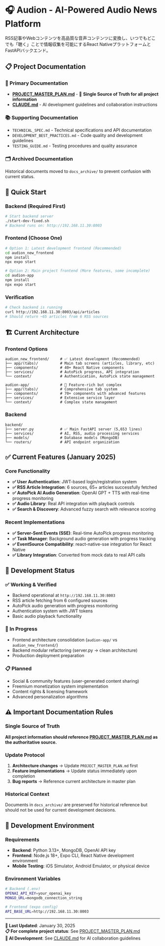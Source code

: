 # 🎧 Audion - AI-Powered Audio News Platform

RSS記事やWebコンテンツを高品質な音声コンテンツに変換し、いつでもどこでも「聴く」ことで情報収集を可能にするReact NativeプラットフォームとFastAPIバックエンド。

## 📋 Project Documentation

### **📖 Primary Documentation**
- **[PROJECT_MASTER_PLAN.md](./PROJECT_MASTER_PLAN.md)** - 📌 **Single Source of Truth for all project information**
- **[CLAUDE.md](./CLAUDE.md)** - AI development guidelines and collaboration instructions  

### **📚 Supporting Documentation**
- `TECHNICAL_SPEC.md` - Technical specifications and API documentation
- `DEVELOPMENT_BEST_PRACTICES.md` - Code quality and development guidelines
- `TESTING_GUIDE.md` - Testing procedures and quality assurance

### **🗂️ Archived Documentation**
Historical documents moved to `docs_archive/` to prevent confusion with current status.

## 🚀 Quick Start

### **Backend (Required First)**
```bash
# Start backend server
./start-dev-fixed.sh
# Backend runs on: http://192.168.11.30:8003
```

### **Frontend (Choose One)**
```bash
# Option 1: Latest development frontend (Recommended)
cd audion_new_frontend
npm install
npx expo start

# Option 2: Main project frontend (More features, some incomplete)  
cd audion-app
npm install
npx expo start
```

### **Verification**
```bash
# Check backend is running
curl http://192.168.11.30:8003/api/articles
# Should return ~65 articles from 6 RSS sources
```

## 🏗️ Current Architecture

### **Frontend Options**
```
audion_new_frontend/     # ✅ Latest development (Recommended)
├── app/(tabs)/          # Main tab screens (articles, library, etc)
├── components/          # 40+ React Native components  
├── services/            # AutoPick progress, API integration
└── context/             # Authentication, AutoPick state management

audion-app/              # 🚧 Feature-rich but complex
├── app/(tabs)/          # Comprehensive tab system
├── components/          # 70+ components with advanced features
├── services/            # Extensive service layer
└── context/             # Complex state management
```

### **Backend**
```
backend/
├── server.py            # ✅ Main FastAPI server (5,653 lines)
├── services/            # AI, RSS, audio processing services  
├── models/              # Database models (MongoDB)
└── routers/             # API endpoint organization
```

## ✅ Current Features (January 2025)

### **Core Functionality**
- **✅ User Authentication**: JWT-based login/registration system
- **✅ RSS Article Integration**: 6 sources, 65+ articles successfully fetched
- **✅ AutoPick AI Audio Generation**: OpenAI GPT + TTS with real-time progress monitoring
- **✅ Audio Library**: Real API integration with playback controls
- **✅ Search & Discovery**: Advanced fuzzy search with relevance scoring

### **Recent Implementations**  
- **✅ Server-Sent Events (SSE)**: Real-time AutoPick progress monitoring
- **✅ Task Manager**: Background audio generation with progress tracking
- **✅ EventSource Compatibility**: react-native-sse integration for React Native
- **✅ Library Integration**: Converted from mock data to real API calls

## 🎯 Development Status

### **✅ Working & Verified**
- Backend operational at `http://192.168.11.30:8003`
- RSS article fetching from 6 configured sources  
- AutoPick audio generation with progress monitoring
- Authentication system with JWT tokens
- Basic audio playback functionality

### **🚧 In Progress**
- Frontend architecture consolidation (`audion-app/` vs `audion_new_frontend/`)
- Backend modular refactoring (server.py → clean architecture)
- Production deployment preparation

### **📋 Planned**
- Social & community features (user-generated content sharing)
- Freemium monetization system implementation
- Content rights & licensing framework
- Advanced personalization algorithms

## ⚠️ Important Documentation Rules

### **Single Source of Truth**
**All project information should reference [PROJECT_MASTER_PLAN.md](./PROJECT_MASTER_PLAN.md) as the authoritative source.**

### **Update Protocol**
1. **Architecture changes** → Update `PROJECT_MASTER_PLAN.md` first
2. **Feature implementations** → Update status immediately upon completion  
3. **Bug reports** → Reference current architecture in master plan

### **Historical Context**
Documents in `docs_archive/` are preserved for historical reference but should not be used for current development decisions.

## 🔧 Development Environment

### **Requirements**
- **Backend**: Python 3.13+, MongoDB, OpenAI API key
- **Frontend**: Node.js 18+, Expo CLI, React Native development environment
- **Mobile Testing**: iOS Simulator, Android Emulator, or physical device

### **Environment Variables**
```bash
# Backend (.env)
OPENAI_API_KEY=your_openai_key
MONGO_URL=mongodb_connection_string

# Frontend (expo config)
API_BASE_URL=http://192.168.11.30:8003
```

---

**📅 Last Updated**: January 30, 2025  
**📋 For complete project status**: See [PROJECT_MASTER_PLAN.md](./PROJECT_MASTER_PLAN.md)  
**🤖 AI Development**: See [CLAUDE.md](./CLAUDE.md) for AI collaboration guidelines